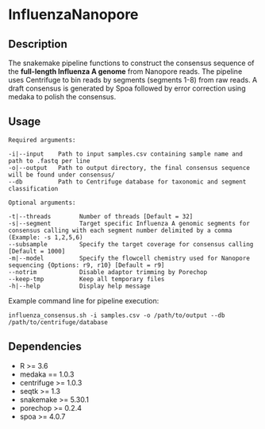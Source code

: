 # InfluenzaNanopore

## Description
The snakemake pipeline functions to construct the consensus sequence of the **full-length Influenza A genome** from Nanopore reads. The pipeline uses Centrifuge to bin reads by segments (segments 1-8) from raw reads. A draft consensus is generated by Spoa followed by error correction using medaka to polish the consensus.

## Usage
```
Required arguments:

-i|--input    Path to input samples.csv containing sample name and path to .fastq per line
-o|--output   Path to output directory, the final consensus sequence will be found under consensus/
--db          Path to Centrifuge database for taxonomic and segment classification

Optional arguments:

-t|--threads        Number of threads [Default = 32]
-s|--segment        Target specific Influenza A genomic segments for consensus calling with each segment number delimited by a comma (Example: -s 1,2,5,6)
--subsample         Specify the target coverage for consensus calling [Default = 1000]
-m|--model          Specify the flowcell chemistry used for Nanopore sequencing {Options: r9, r10} [Default = r9]
--notrim            Disable adaptor trimming by Porechop
--keep-tmp          Keep all temporary files
-h|--help           Display help message
```

Example command line for pipeline execution:
```
influenza_consensus.sh -i samples.csv -o /path/to/output --db /path/to/centrifuge/database
```

## Dependencies
* R >= 3.6
* medaka == 1.0.3
* centrifuge >= 1.0.3
* seqtk >= 1.3
* snakemake >= 5.30.1
* porechop >= 0.2.4
* spoa >= 4.0.7
